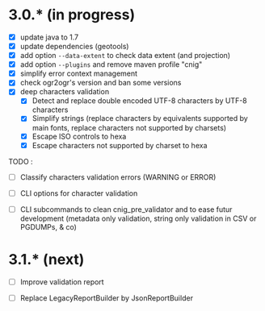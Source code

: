 # 3.0.* (in progress)

* [x] update java to 1.7
* [x] update dependencies (geotools)
* [x] add option ```--data-extent``` to check data extent (and projection)
* [x] add option ```--plugins``` and remove maven profile "cnig"
* [x] simplify error context management
* [x] check ogr2ogr's version and ban some versions
* [x] deep characters validation
	* [x] Detect and replace double encoded UTF-8 characters by UTF-8 characters
	* [x] Simplify strings (replace characters by equivalents supported by main fonts, replace characters not supported by charsets)
	* [x] Escape ISO controls to hexa
	* [x] Escape characters not supported by charset to hexa

TODO :

* [ ] Classify characters validation errors (WARNING or ERROR)
* [ ] CLI options for character validation
* [ ] CLI subcommands to clean cnig_pre_validator and to ease futur development (metadata only validation, string only validation in CSV or PGDUMPs, & co)


# 3.1.* (next)

* [ ] Improve validation report
* [ ] Replace LegacyReportBuilder by JsonReportBuilder

